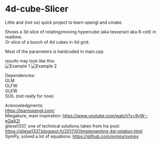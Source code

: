 # 4d-cube-Slicer
Little and (not so) quick project to learn opengl and cmake.

Shows a 3d slice of rotating/moving hypercube (aka tesseract aka 8-cell) in realtime. <br>
Or slice of a bunch of 4d cubes in 4d grid.

Most of the parameters is hardcoded in main.cpp.

results may look like this:<br>
![Example 1](http://i.imgur.com/p5kpheF.gif)   ![Example 2](http://i.imgur.com/M3V8qk5.gif)

Dependencies: <br>
GLM <br>
GLFW <br>
GLEW <br>
SOIL (not really for now)

Acknowledgments: <br>
https://learnopengl.com/  <br>
Miegakure, main inspiration: https://www.youtube.com/watch?v=9yW--eQaA2I  <br>
gliese1337, one of technical solutions taken from his post:  https://gliese1337.blogspot.fr/2017/01/implementing-4d-rotation.html  <br>
SymPy, solved a lot of equations: https://github.com/sympy/sympy
